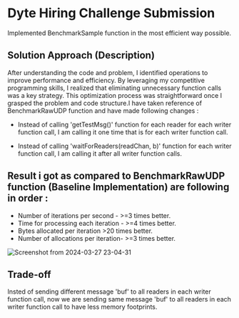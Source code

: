 # Dyte Hiring Challenge Submission

Implemented BenchmarkSample function in the most efficient way possible.

## Solution Approach (Description)

After understanding the code and problem, I identified operations to improve performance and efficiency. By leveraging my competitive programming skills, I realized that eliminating unnecessary function calls was a key strategy. This optimization process was straightforward once I grasped the problem and code structure.I have taken reference of BenchmarkRawUDP function and have made following changes :

- Instead of calling 'getTestMsg()' function for each reader for each writer function call, I am calling it one time that is for each writer function call.

- Instead of calling 'waitForReaders(readChan, b)' function for each writer function call, I am calling it after all writer function calls.

## Result i got as compared to BenchmarkRawUDP function (Baseline Implementation) are following in order : 

- Number of iterations per second -    >=3 times better.
- Time for processing each iteration - >=4 times better.
- Bytes allocated per iteration        >20 times better.
- Number of allocations per iteration- >=3 times better.

![Screenshot from 2024-03-27 23-04-31](https://github.com/dhakad22klx/Dyte-Hiring-Challenge-Solution/assets/87806512/77835a8d-5740-4477-8db5-5a89a108706b)

## Trade-off

Insted of sending different message 'buf' to all readers in each writer function call, now we are sending same message 'buf' to all readers in each writer function call to have less memory footprints.
